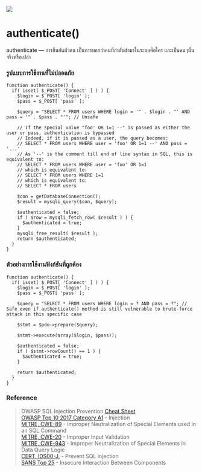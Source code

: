 ![](xxx.png)
# authenticate()

authenticate — การยืนยันตัวตน เป็นการบอกว่าคนที่กำลังเข้ามาในระบบคือใคร และเป็นคนๆนั้นจริงหรือเปล่า


### รูปแบบการใช้งานที่ไม่ปลอดภัย
```
function authenticate() {
  if( isset( $_POST[ 'Connect' ] ) ) {
    $login = $_POST[ 'login' ];
    $pass = $_POST[ 'pass' ];

    $query = "SELECT * FROM users WHERE login = '" . $login . "' AND pass = '" . $pass . "'"; // Unsafe

    // If the special value "foo' OR 1=1 --" is passed as either the user or pass, authentication is bypassed
    // Indeed, if it is passed as a user, the query becomes:
    // SELECT * FROM users WHERE user = 'foo' OR 1=1 --' AND pass = '...'
    // As '--' is the comment till end of line syntax in SQL, this is equivalent to:
    // SELECT * FROM users WHERE user = 'foo' OR 1=1
    // which is equivalent to:
    // SELECT * FROM users WHERE 1=1
    // which is equivalent to:
    // SELECT * FROM users

    $con = getDatabaseConnection();
    $result = mysqli_query($con, $query);

    $authenticated = false;
    if ( $row = mysqli_fetch_row( $result ) ) {
      $authenticated = true;
    }
    mysqli_free_result( $result );
    return $authenticated;
  }
}
```


### ตัวอย่างการใช้งานฟังก์ชันที่ถูกต้อง
```
function authenticate() {
  if( isset( $_POST[ 'Connect' ] ) ) {
    $login = $_POST[ 'login' ];
    $pass = $_POST[ 'pass' ];

    $query = "SELECT * FROM users WHERE login = ? AND pass = ?"; // Safe even if authenticate() method is still vulnerable to brute-force attack in this specific case

    $stmt = $pdo->prepare($query);

    $stmt->execute(array($login, $pass));

    $authenticated = false;
    if ( $stmt->rowCount() == 1 ) {
      $authenticated = true;
    }

    return $authenticated;
  }
}
```

### Reference
>OWASP SQL Injection Prevention [Cheat Sheet](https://cheatsheetseries.owasp.org/cheatsheets/SQL_Injection_Prevention_Cheat_Sheet.html)<br>
>[OWASP Top 10 2017 Category A1](https://owasp.org/www-project-top-ten/2017/A1_2017-Injection.html) - Injection<br>
>[MITRE, CWE-89](https://cwe.mitre.org/data/definitions/89) - Improper Neutralization of Special Elements used in an SQL Command<br>
>[MITRE, CWE-20](https://cwe.mitre.org/data/definitions/20.html) - Improper Input Validation<br>
>[MITRE, CWE-943](https://cwe.mitre.org/data/definitions/943.html) - Improper Neutralization of Special Elements in Data Query Logic<br>
>[CERT, IDS00-J.](https://wiki.sei.cmu.edu/confluence/x/ITdGBQ) - Prevent SQL injection<br>
>[SANS Top 25](https://www.sans.org/top25-software-errors/#cat1) - Insecure Interaction Between Components<br>

